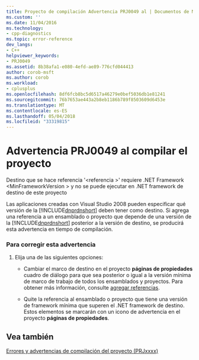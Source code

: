 ```yaml
---
title: Proyecto de compilación Advertencia PRJ0049 al | Documentos de Microsoft
ms.custom: ''
ms.date: 11/04/2016
ms.technology:
- cpp-diagnostics
ms.topic: error-reference
dev_langs:
- C++
helpviewer_keywords:
- PRJ0049
ms.assetid: 8b38afa1-e080-4efd-ae89-776cfd044413
author: corob-msft
ms.author: corob
ms.workload:
- cplusplus
ms.openlocfilehash: 8df6fcb8bc5d6517a46279e0bef5036db1e81241
ms.sourcegitcommit: 76b7653ae443a2b8eb1186b789f8503609d6453e
ms.translationtype: MT
ms.contentlocale: es-ES
ms.lasthandoff: 05/04/2018
ms.locfileid: "33319815"
---
```

# <a name="project-build-warning-prj0049"></a>Advertencia PRJ0049 al compilar el proyecto
Destino que se hace referencia '\<referencia >' requiere .NET Framework \<MinFrameworkVersion > y no se puede ejecutar en .NET framework de destino de este proyecto  
  
 Las aplicaciones creadas con Visual Studio 2008 pueden especificar qué versión de la [!INCLUDE[dnprdnshort](../../error-messages/tool-errors/includes/dnprdnshort_md.md)] deben tener como destino. Si agrega una referencia a un ensamblado o proyecto que depende de una versión de la [!INCLUDE[dnprdnshort](../../error-messages/tool-errors/includes/dnprdnshort_md.md)] posterior a la versión de destino, se producirá esta advertencia en tiempo de compilación.  
  
### <a name="to-correct-this-warning"></a>Para corregir esta advertencia  
  
1.  Elija una de las siguientes opciones:  
  
    -   Cambiar el marco de destino en el proyecto **páginas de propiedades** cuadro de diálogo para que sea posterior o igual a la versión mínima de marco de trabajo de todos los ensamblados y proyectos. Para obtener más información, consulte [agregar referencias](../../ide/adding-references-in-visual-cpp-projects.md).  
  
    -   Quite la referencia al ensamblado o proyecto que tiene una versión de framework mínima que superen el .NET framework de destino. Estos elementos se marcarán con un icono de advertencia en el proyecto **páginas de propiedades**.  
  
## <a name="see-also"></a>Vea también  
 [Errores y advertencias de compilación del proyecto (PRJxxxx)](../../error-messages/tool-errors/project-build-errors-and-warnings-prjxxxx.md)